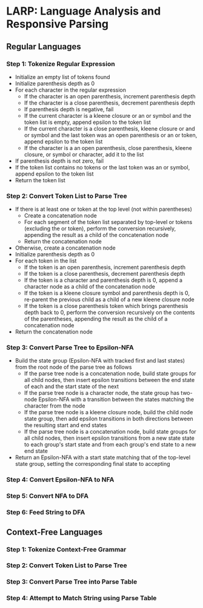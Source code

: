 # LARP: Language Analysis and Responsive Parsing

## Regular Languages

### Step 1: Tokenize Regular Expression

* Initialize an empty list of tokens found
* Initialize parenthesis depth as 0
* For each character in the regular expression
  * If the character is an open parenthesis, increment parenthesis depth
  * If the character is a close parenthesis, decrement parenthesis depth
  * If parenthesis depth is negative, fail
  * If the current character is a kleene closure or an or symbol and the token list is empty, append epsilon to the token list
  * If the current character is a close parenthesis, kleene closure or and or symbol and the last token was an open parenthesis or an or token, append epsilon to the token list
  * If the character is a an open parenthesis, close parenthesis, kleene closure, or symbol or character, add it to the list
* If parenthesis depth is not zero, fail
* If the token list contains no tokens or the last token was an or symbol, append epsilon to the token list
* Return the token list

### Step 2: Convert Token List to Parse Tree

* If there is at least one or token at the top level (not within parentheses)
  * Create a concatenation node
  * For each segment of the token list separated by top-level or tokens (excluding the or token), perform the conversion recursively, appending the result as a child of the concatenation node
  * Return the concatenation node
* Otherwise, create a concatenation node
* Initialize parenthesis depth as 0
* For each token in the list
  * If the token is an open parenthesis, increment parenthesis depth
  * If the token is a close parenthesis, decrement parenthesis depth
  * If the token is a character and parenthesis depth is 0, append a character node as a child of the concatenation node
  * If the token is a kleene closure symbol and parenthesis depth is 0, re-parent the previous child as a child of a new kleene closure node
  * If the token is a close parenthesis token which brings parenthesis depth back to 0, perform the conversion recursively on the contents of the parentheses, appending the result as the child of a concatenation node
* Return the concatenation node

### Step 3: Convert Parse Tree to Epsilon-NFA

* Build the state group (Epsilon-NFA with tracked first and last states) from the root node of the parse tree as follows
  * If the parse tree node is a concatenation node, build state groups for all child nodes, then insert epsilon transitions between the end state of each and the start state of the next
  * If the parse tree node is a character node, the state group has two-node Epsilon-NFA with a transition between the states matching the character from the node
  * If the parse tree node is a kleene closure node, build the child node state group, then add epsilon transitions in both directions between the resulting start and end states
  * If the parse tree node is a concatenation node, build state groups for all child nodes, then insert epsilon transitions from a new state state to each group's start state and from each group's end state to a new end state
* Return an Epsilon-NFA with a start state matching that of the top-level state group, setting the corresponding final state to accepting

### Step 4: Convert Epsilon-NFA to NFA

### Step 5: Convert NFA to DFA

### Step 6: Feed String to DFA

## Context-Free Languages

### Step 1: Tokenize Context-Free Grammar

### Step 2: Convert Token List to Parse Tree

### Step 3: Convert Parse Tree into Parse Table

### Step 4: Attempt to Match String using Parse Table
